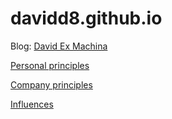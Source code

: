 # davidd8.github.io

Blog: [David Ex Machina](https://www.davidexmachina.com)

[Personal principles](principles.md)

[Company principles](company-principles.md)

[Influences](influences.md)
